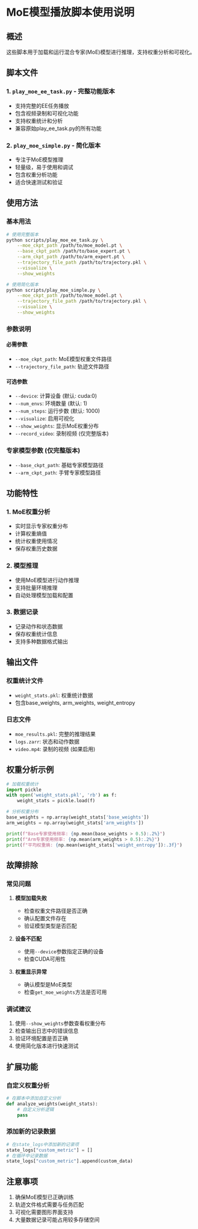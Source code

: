 # MoE模型播放脚本使用说明

## 概述

这些脚本用于加载和运行混合专家(MoE)模型进行推理，支持权重分析和可视化。

## 脚本文件

### 1. `play_moe_ee_task.py` - 完整功能版本
- 支持完整的EE任务播放
- 包含视频录制和可视化功能
- 支持权重统计和分析
- 兼容原始play_ee_task.py的所有功能

### 2. `play_moe_simple.py` - 简化版本
- 专注于MoE模型推理
- 轻量级，易于使用和调试
- 包含权重分析功能
- 适合快速测试和验证

## 使用方法

### 基本用法

```bash
# 使用完整版本
python scripts/play_moe_ee_task.py \
    --moe_ckpt_path /path/to/moe_model.pt \
    --base_ckpt_path /path/to/base_expert.pt \
    --arm_ckpt_path /path/to/arm_expert.pt \
    --trajectory_file_path /path/to/trajectory.pkl \
    --visualize \
    --show_weights

# 使用简化版本
python scripts/play_moe_simple.py \
    --moe_ckpt_path /path/to/moe_model.pt \
    --trajectory_file_path /path/to/trajectory.pkl \
    --visualize \
    --show_weights
```

### 参数说明

#### 必需参数
- `--moe_ckpt_path`: MoE模型权重文件路径
- `--trajectory_file_path`: 轨迹文件路径

#### 可选参数
- `--device`: 计算设备 (默认: cuda:0)
- `--num_envs`: 环境数量 (默认: 1)
- `--num_steps`: 运行步数 (默认: 1000)
- `--visualize`: 启用可视化
- `--show_weights`: 显示MoE权重分布
- `--record_video`: 录制视频 (仅完整版本)

### 专家模型参数 (仅完整版本)
- `--base_ckpt_path`: 基础专家模型路径
- `--arm_ckpt_path`: 手臂专家模型路径

## 功能特性

### 1. MoE权重分析
- 实时显示专家权重分布
- 计算权重熵值
- 统计权重使用情况
- 保存权重历史数据

### 2. 模型推理
- 使用MoE模型进行动作推理
- 支持批量环境推理
- 自动处理模型加载和配置

### 3. 数据记录
- 记录动作和状态数据
- 保存权重统计信息
- 支持多种数据格式输出

## 输出文件

### 权重统计文件
- `weight_stats.pkl`: 权重统计数据
- 包含base_weights, arm_weights, weight_entropy

### 日志文件
- `moe_results.pkl`: 完整的推理结果
- `logs.zarr`: 状态和动作数据
- `video.mp4`: 录制的视频 (如果启用)

## 权重分析示例

```python
# 加载权重统计
import pickle
with open('weight_stats.pkl', 'rb') as f:
    weight_stats = pickle.load(f)

# 分析权重分布
base_weights = np.array(weight_stats['base_weights'])
arm_weights = np.array(weight_stats['arm_weights'])

print(f"Base专家使用频率: {np.mean(base_weights > 0.5):.2%}")
print(f"Arm专家使用频率: {np.mean(arm_weights > 0.5):.2%}")
print(f"平均权重熵: {np.mean(weight_stats['weight_entropy']):.3f}")
```

## 故障排除

### 常见问题

1. **模型加载失败**
   - 检查权重文件路径是否正确
   - 确认配置文件存在
   - 验证模型类型是否匹配

2. **设备不匹配**
   - 使用`--device`参数指定正确的设备
   - 检查CUDA可用性

3. **权重显示异常**
   - 确认模型是MoE类型
   - 检查`get_moe_weights`方法是否可用

### 调试建议

1. 使用`--show_weights`参数查看权重分布
2. 检查输出日志中的错误信息
3. 验证环境配置是否正确
4. 使用简化版本进行快速测试

## 扩展功能

### 自定义权重分析
```python
# 在脚本中添加自定义分析
def analyze_weights(weight_stats):
    # 自定义分析逻辑
    pass
```

### 添加新的记录数据
```python
# 在state_logs中添加新的记录项
state_logs["custom_metric"] = []
# 在循环中记录数据
state_logs["custom_metric"].append(custom_data)
```

## 注意事项

1. 确保MoE模型已正确训练
2. 轨迹文件格式需要与任务匹配
3. 可视化需要图形界面支持
4. 大量数据记录可能占用较多存储空间